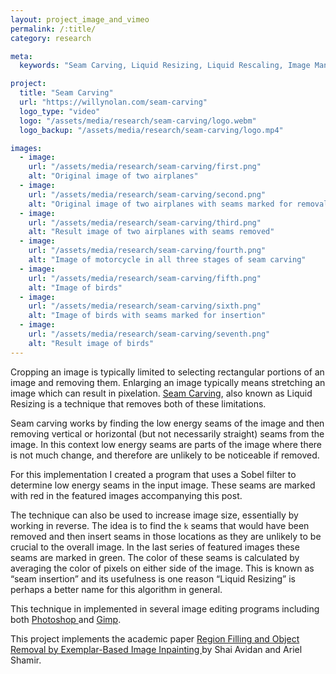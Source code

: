 ```yaml
---
layout: project_image_and_vimeo
permalink: /:title/
category: research

meta:
  keywords: "Seam Carving, Liquid Resizing, Liquid Rescaling, Image Manipulation, Research"

project:
  title: "Seam Carving"
  url: "https://willynolan.com/seam-carving"
  logo_type: "video"
  logo: "/assets/media/research/seam-carving/logo.webm"
  logo_backup: "/assets/media/research/seam-carving/logo.mp4"

images:
  - image:
    url: "/assets/media/research/seam-carving/first.png"
    alt: "Original image of two airplanes"
  - image:
    url: "/assets/media/research/seam-carving/second.png"
    alt: "Original image of two airplanes with seams marked for removal"
  - image:
    url: "/assets/media/research/seam-carving/third.png"
    alt: "Result image of two airplanes with seams removed"
  - image:
    url: "/assets/media/research/seam-carving/fourth.png"
    alt: "Image of motorcycle in all three stages of seam carving"
  - image:
    url: "/assets/media/research/seam-carving/fifth.png"
    alt: "Image of birds"
  - image:
    url: "/assets/media/research/seam-carving/sixth.png"
    alt: "Image of birds with seams marked for insertion"
  - image:
    url: "/assets/media/research/seam-carving/seventh.png"
    alt: "Result image of birds"
---
```

<p>
Cropping an image is typically limited to selecting rectangular portions of an image and removing them.
Enlarging an image typically means stretching an image which can result in pixelation.
<a href="https://en.wikipedia.org/wiki/Seam_carving">Seam Carving</a>,
also known as Liquid Resizing is a technique that removes both of these limitations.
</p>

<p>
Seam carving works by finding the low energy seams of the image and then removing vertical or horizontal
(but not necessarily straight) seams from the image. In this context low energy seams are parts of the image where there
 is not much change, and therefore are unlikely to be noticeable if removed.
</p>

<p>
For this implementation I created a program that uses a Sobel filter to determine low energy seams in the input image.
These seams are marked with red in the featured images accompanying this post.
</p>

<p>
The technique can also be used to increase image size, essentially by working in reverse. The idea is to find the
<code>k</code> seams that would have been removed and then insert seams in those locations as they are unlikely to be
crucial to the overall image.  In the last series of featured images these seams are marked in green. The color of these
seams is calculated by averaging the color of pixels on either side of the image.
This is known as “seam insertion” and its usefulness is one reason “Liquid Resizing” is
perhaps a better name for this algorithm in general.
</p>

<p>
This technique in implemented in several image editing programs including both
<a href="https://helpx.adobe.com/photoshop/using/content-aware-scaling.html">Photoshop </a> and
<a href="http://liquidrescale.wikidot.com/en:tutorial">Gimp</a>.
</p>

<p>
This project implements the academic paper
<a href="http://www.faculty.idc.ac.il/arik/SCWeb/imret/imret.pdf">
    Region Filling and Object Removal by Exemplar-Based Image Inpainting
</a>
by Shai Avidan and Ariel Shamir.
</p>
